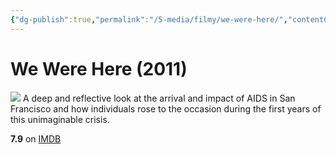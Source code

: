 ```yaml
---
{"dg-publish":true,"permalink":"/5-media/filmy/we-were-here/","contentClasses":"movie","tags":["to-watch","фильм","#Documentary","#Biography","#History"]}
---
```


# We Were Here (2011)
![](https://m.media-amazon.com/images/M/MV5BMTQ0NDg0MjM5Nl5BMl5BanBnXkFtZTcwMDk3NTU4Ng@@._V1_SX300.jpg)
A deep and reflective look at the arrival and impact of AIDS in San Francisco and how individuals rose to the occasion during the first years of this unimaginable crisis.

**7.9** on [IMDB](https://www.imdb.com/title/tt1787837)
